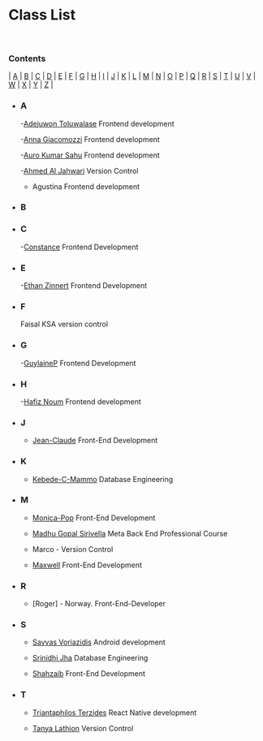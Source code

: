 # <b> Class List </b>

<br/>

### **Contents**

| [A](#a) | [B](#b) | [C](#c) | [D](#d) | [E](#e) | [F](#f) | [G](#g) | [H](#h) | [I](#i) | [J](#j) | [K](#k) | [L](#l) | [M](#m) | [N](#n) | [O](#o)
| [P](#p) | [Q](#q) | [R](#r) | [S](#s) | [T](#t) | [U](#u) | [V](#v) | [W](#w) | [X](#x) | [Y](#y) | [Z](#z) |

- ### **A**

  -[Adejuwon Toluwalase](https://github.com/Tolux001) Frontend development

  -[Anna Giacomozzi](https://github.com/annagiac) Frontend development

  -[Auro Kumar Sahu](https://github.com.aurokumarsahu) Frontend development

  -[Ahmed Al Jahwari](https://github.com/A7MED92OM) Version Control
  - Agustina Frontend development

- ### **B**

- ### **C**

  -[Constance](https://github.com/coco390) Frontend Development

- ### **E**

  -[Ethan Zinnert](https://github.com/Zethan7) Frontend Development

- ### **F**
  
  Faisal KSA version control
  
- ### **G**

  -[GuylaineP](https://github.com/GuylaineP) Frontend Development

- ### **H**

  -[Hafiz Noum](https://github.com.hmnouman) Frontend development
 
- ### **J**

  - [Jean-Claude](https://github.com/jeanclaudep97) Front-End Development

- ### **K**

  - [Kebede-C-Mammo](https://github.com/Kebede-C-Mammo) Database Engineering

- ### **M**

  - [Monica-Pop](https://github.com/monipop) Front-End Development

  - [Madhu Gopal Sirivella](https://github.com/MadhuGopalSirivella) Meta Back End Professional Course
  
  - Marco - Version Control
  
  - [Maxwell](https://github.com/cpcsztt) Front-End Development
  
- ### **R**

  - [Roger] - Norway. Front-End-Developer
  
- ### **S**

  - [Savvas Voriazidis](https://github.com/voriazidis) Android development

  - [Srinidhi Jha](https://github.com/srinidhijha) Database Engineering
           
  - [Shahzaib](https://github.com/ShahzaibJak) Front-End Development

- ### **T**

  - [Triantaphilos Terzides](https://github.com/terzidest) React Native development

  - [Tanya Lathion](https://github.com/tanyalathion) Version Control
